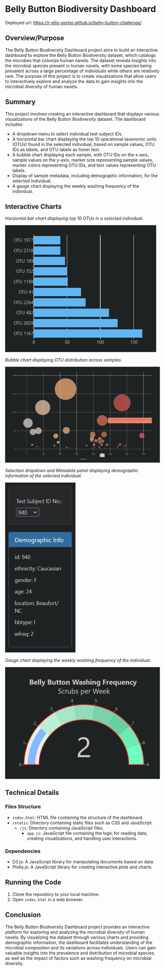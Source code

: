 # Belly Button Biodiversity Dashboard

Deployed url: https://r-ellis-porter.github.io/belly-button-challenge/

## Overview/Purpose

The Belly Button Biodiversity Dashboard project aims to build an interactive dashboard to explore the Belly Button Biodiversity dataset, which catalogs the microbes that colonize human navels. The dataset reveals insights into the microbial species present in human navels, with some species being prevalent across a large percentage of individuals while others are relatively rare. The purpose of this project is to create visualizations that allow users to interactively explore and analyze the data to gain insights into the microbial diversity of human navels.

## Summary

This project involves creating an interactive dashboard that displays various visualizations of the Belly Button Biodiversity dataset. The dashboard includes:

- A dropdown menu to select individual test subject IDs.
- A horizontal bar chart displaying the top 10 operational taxonomic units (OTUs) found in the selected individual, based on sample values, OTU IDs as labels, and OTU labels as hover text.
- A bubble chart displaying each sample, with OTU IDs on the x-axis, sample values on the y-axis, marker size representing sample values, marker colors representing OTU IDs, and text values representing OTU labels.
- Display of sample metadata, including demographic information, for the selected individual.
- A gauge chart displaying the weekly washing frequency of the individual.

## Interactive Charts

*Horizontal bar chart displaying top 10 OTUs in a selected individual.*

![Horizontal Bar Chart](Images/bar_chart.PNG)

*Bubble chart displaying OTU distribution across samples.*

![Bubble Chart](Images/bubble_chart.PNG)

*Selection dropdown and Metadata panel displaying demographic information of the selected individual.*

![Metadata Panel](Images/metadata_panel.PNG)

*Gauge chart displaying the weekly washing frequency of the individual.*

![Gauge Chart](Images/gauge_chart.PNG)

## Technical Details

### Files Structure

- `index.html`: HTML file containing the structure of the dashboard.
- `/static`: Directory containing static files such as CSS and JavaScript.
  - `/js`: Directory containing JavaScript files.
    - `app.js`: JavaScript file containing the logic for reading data, creating visualizations, and handling user interactions.

### Dependencies

- D3.js: A JavaScript library for manipulating documents based on data.
- Plotly.js: A JavaScript library for creating interactive plots and charts.

## Running the Code

1. Clone the repository to your local machine.
2. Open `index.html` in a web browser.

## Conclusion

The Belly Button Biodiversity Dashboard project provides an interactive platform for exploring and analyzing the microbial diversity of human navels. By visualizing the dataset through various charts and providing demographic information, the dashboard facilitates understanding of the microbial composition and its variations across individuals. Users can gain valuable insights into the prevalence and distribution of microbial species, as well as the impact of factors such as washing frequency on microbial diversity.

